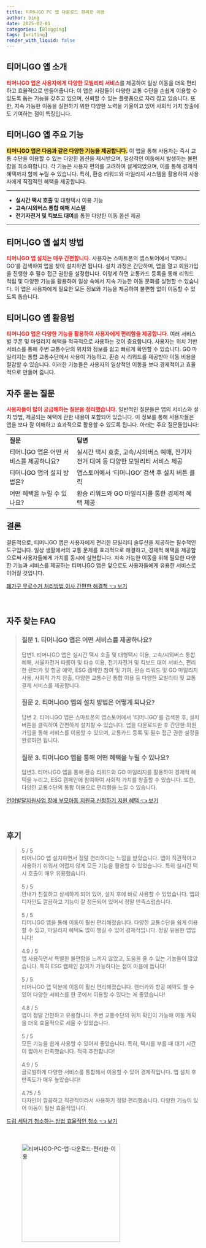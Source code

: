 ```yaml
---
title: 티머니GO PC 앱 다운로드 편리한 이용
author: bing
date: 2025-02-01
categories: [Blogging]
tags: [writing]
render_with_liquid: false
---
```



<h2 id='티머니GO_앱_소개'>티머니GO 앱 소개</h2>

<p><b><span style="color: #ee2323;">티머니GO 앱은 사용자에게 다양한 모빌리티 서비스</span></b>를 제공하여 일상 이동을 더욱 편리하고 효율적으로 만들어줍니다. 이 앱은 사람들이 다양한 교통 수단을 손쉽게 이용할 수 있도록 돕는 기능을 갖추고 있으며, 신뢰할 수 있는 플랫폼으로 자리 잡고 있습니다. 또한, 지속 가능한 이동을 실현하기 위한 다양한 노력을 기울이고 있어 사회적 가치 창출에도 기여하는 점이 특징입니다.</p>

<h2 id='티머니GO_앱_주요_기능'>티머니GO 앱 주요 기능</h2>

<p><b><span style="background-color: #ffe066;">티머니GO 앱은 다음과 같은 다양한 기능을 제공합니다.</span></b> 이 앱을 통해 사용자는 즉시 교통 수단을 이용할 수 있는 다양한 옵션을 제시받으며, 일상적인 이동에서 발생하는 불편함을 최소화합니다. 각 기능은 사용자 편의를 고려하여 설계되었으며, 이를 통해 경제적 혜택까지 함께 누릴 수 있습니다. 특히, 환승 리워드와 마일리지 시스템을 활용하여 사용자에게 직접적인 혜택을 제공합니다.</p>

<hr />

<ul>
    <li><b>실시간 택시 호출</b> 및 대형택시 이용 기능</li>
    <li><b>고속/시외버스 통합 예매 시스템</b></li>
    <li><b>전기자전거 및 킥보드 대여</b>를 통한 다양한 이동 옵션 제공</li>
</ul>

<hr />

<h2 id='티머니GO_앱_설치_방법'>티머니GO 앱 설치 방법</h2>

<p><b><span style="color: #ee2323;">티머니GO 앱 설치는 매우 간편합니다.</span></b> 사용자는 스마트폰의 앱스토어에서 ‘티머니GO’를 검색하여 앱을 찾아 설치하면 됩니다. 설치 과정은 간단하며, 앱을 열고 회원가입을 진행한 후 필수 접근 권한을 설정합니다. 이렇게 하면 교통카드 등록을 통해 리워드 적립 및 다양한 기능을 활용하여 일상 속에서 지속 가능한 이동 문화를 실현할 수 있습니다. 이 앱은 사용자에게 필요한 모든 정보와 기능을 제공하여 불편함 없이 이동할 수 있도록 돕습니다.</p>

<h2 id='티머니GO_앱_활용법'>티머니GO 앱 활용법</h2>

<p><b><span style="color: #ee2323;">티머니GO 앱은 다양한 기능을 활용하여 사용자에게 편리함을 제공합니다.</span></b> 여러 서비스별 쿠폰 및 마일리지 혜택을 적극적으로 사용하는 것이 중요합니다. 사용자는 위치 기반 서비스를 통해 주변 교통수단의 위치와 정보를 쉽고 빠르게 확인할 수 있습니다. GO 마일리지는 통합 교통수단에서 사용이 가능하고, 환승 시 리워드를 제공받아 이동 비용을 절감할 수 있습니다. 이러한 기능들은 사용자의 일상적인 이동을 보다 경제적이고 효율적으로 만들어 줍니다.</p>

<h2 id='자주_묻는_질문'>자주 묻는 질문</h2>

<p><b><span style="color: #ee2323;">사용자들이 많이 궁금해하는 질문을 정리했습니다.</span></b> 일반적인 질문들은 앱의 서비스와 설치 방법, 제공되는 혜택에 관한 내용이 포함되어 있습니다. 이 정보를 통해 사용자들은 앱을 보다 잘 이해하고 효과적으로 활용할 수 있도록 됩니다. 아래는 주요 질문들입니다:</p>

<table>
    <tr>
        <td><b>질문</b></td>
        <td><b>답변</b></td>
    </tr>
    <tr>
        <td>티머니GO 앱은 어떤 서비스를 제공하나요?</td>
        <td>실시간 택시 호출, 고속/시외버스 예매, 전기자전거 대여 등 다양한 모빌리티 서비스 제공</td>
    </tr>
    <tr>
        <td>티머니GO 앱의 설치 방법은?</td>
        <td>앱스토어에서 ‘티머니GO’ 검색 후 설치 버튼 클릭</td>
    </tr>
    <tr>
        <td>어떤 혜택을 누릴 수 있나요?</td>
        <td>환승 리워드와 GO 마일리지를 통한 경제적 혜택 제공</td>
    </tr>
</table>

<h2 id='결론'>결론</h2>

<p>결론적으로, 티머니GO 앱은 사용자에게 편리한 모빌리티 솔루션을 제공하는 필수적인 도구입니다. 일상 생활에서의 교통 문제를 효과적으로 해결하고, 경제적 혜택을 제공함으로써 사용자들에게 가치를 동시에 실현합니다. 지속 가능한 이동을 위해 필요한 다양한 기능과 서비스를 제공하는 티머니GO 앱은 앞으로도 사용자들에게 유용한 서비스로 이어질 것입니다.</p>


<p><a class="click-button" title="폐가구 무료수거 처리방법 이사 간편한 해결책" href="https://24nara.github.io/posts/%ED%8F%90%EA%B0%80%EA%B5%AC-%EB%AC%B4%EB%A3%8C%EC%88%98%EA%B1%B0-%EC%B2%98%EB%A6%AC%EB%B0%A9%EB%B2%95-%EC%9D%B4%EC%82%AC-%EA%B0%84%ED%8E%B8%ED%95%9C-%ED%95%B4%EA%B2%B0%EC%B1%85/" rel="dofollow">폐가구 무료수거 처리방법 이사 간편한 해결책 👈 보기</a></p><br>
<h2 id='자주_찾는_FAQ'>자주 찾는 FAQ</h2>
<div itemscope="" itemtype="https://schema.org/FAQPage">
<blockquote>
<div itemscope="" itemprop="mainEntity" itemtype="https://schema.org/Question">
<h3 itemprop="name">질문 1. 티머니GO 앱은 어떤 서비스를 제공하나요?</h3>
<div itemscope="" itemprop="acceptedAnswer" itemtype="https://schema.org/Answer">
<span itemprop="text">
<p>답변1. 티머니GO 앱은 실시간 택시 호출 및 대형택시 이용, 고속/시외버스 통합 예매, 서울자전거 따릉이 및 타슈 이용, 전기자전거 및 킥보드 대여 서비스, 편리한 렌터카 및 항공 예약, ESG 캠페인 참여 및 기여, 환승 리워드 및 GO 마일리지 사용, 사회적 가치 창출, 다양한 교통수단 통합 이용 등 다양한 모빌리티 및 교통 결제 서비스를 제공합니다.</p>
</span>
</div>
</div>
<div itemscope="" itemprop="mainEntity" itemtype="https://schema.org/Question">
<h3 itemprop="name">질문 2. 티머니GO 앱의 설치 방법은 어떻게 되나요?</h3>
<div itemscope="" itemprop="acceptedAnswer" itemtype="https://schema.org/Answer">
<span itemprop="text">
<p>답변 2. 티머니GO 앱은 스마트폰의 앱스토어에서 '티머니GO'를 검색한 후, 설치 버튼을 클릭하여 간편하게 설치할 수 있습니다. 앱을 다운로드한 후 간단한 회원가입을 통해 서비스를 이용할 수 있으며, 교통카드 등록 및 필수 접근 권한 설정을 완료하면 됩니다.</p>
</span>
</div>
</div>
<div itemscope="" itemprop="mainEntity" itemtype="https://schema.org/Question">
<h3 itemprop="name">질문 3. 티머니GO 앱을 통해 어떤 혜택을 누릴 수 있나요?</h3>
<div itemscope="" itemprop="acceptedAnswer" itemtype="https://schema.org/Answer">
<span itemprop="text">
<p>답변3. 티머니GO 앱을 통해 환승 리워드와 GO 마일리지를 활용하여 경제적 혜택을 누리고, ESG 캠페인에 참여하여 사회적 가치를 창출할 수 있습니다. 또한, 다양한 교통수단의 통합 이용으로 편리함을 느낄 수 있습니다.</p>
</span>
</div>
</div>
</blockquote>
</div>
<p><a class="click-button" title="언어발달지원사업 장애 부모아동 지원금 신청하기 지원 혜택" href="https://24nara.github.io/posts/%EC%96%B8%EC%96%B4%EB%B0%9C%EB%8B%AC%EC%A7%80%EC%9B%90%EC%82%AC%EC%97%85-%EC%9E%A5%EC%95%A0-%EB%B6%80%EB%AA%A8%EC%95%84%EB%8F%99-%EC%A7%80%EC%9B%90%EA%B8%88-%EC%8B%A0%EC%B2%AD%ED%95%98%EA%B8%B0-%EC%A7%80%EC%9B%90-%ED%98%9C%ED%83%9D/" rel="dofollow">언어발달지원사업 장애 부모아동 지원금 신청하기 지원 혜택 👈 보기</a></p><br>
<h2 id='후기'>후기</h2>
<div itemscope itemtype="https://schema.org/Product">
  <blockquote>
  <div itemprop="review" itemscope itemtype="https://schema.org/Review">
      <div itemprop="reviewRating" itemscope itemtype="https://schema.org/Rating"> <span itemprop="ratingValue">5</span> / <span itemprop="bestRating">5</span> </div>
      <span itemprop="reviewBody">티머니GO 앱 설치하면서 정말 편리하다는 느낌을 받았습니다. 앱이 직관적이고 사용하기 쉬워서 어렵지 않게 모든 기능을 활용할 수 있었습니다. 특히 실시간 택시 호출이 매우 유용했습니다.</span>
  </div>
  <br>
  <div itemprop="review" itemscope itemtype="https://schema.org/Review">
      <div itemprop="reviewRating" itemscope itemtype="https://schema.org/Rating"> <span itemprop="ratingValue">5</span> / <span itemprop="bestRating">5</span> </div>
      <span itemprop="reviewBody">안내가 친절하고 상세하게 되어 있어, 설치 후에 바로 사용할 수 있었습니다. 앱의 디자인도 깔끔하고 기능이 잘 정돈되어 있어서 정말 만족스럽습니다.</span>
  </div>
  <br>
  <div itemprop="review" itemscope itemtype="https://schema.org/Review">
      <div itemprop="reviewRating" itemscope itemtype="https://schema.org/Rating"> <span itemprop="ratingValue">5</span> / <span itemprop="bestRating">5</span> </div>
      <span itemprop="reviewBody">티머니GO 앱을 통해 이동이 훨씬 편리해졌습니다. 다양한 교통수단을 쉽게 이용할 수 있고, 마일리지 혜택도 많이 챙길 수 있어 경제적입니다. 정말 유용한 앱입니다!</span>
  </div>
  <br>
  <div itemprop="review" itemscope itemtype="https://schema.org/Review">
      <div itemprop="reviewRating" itemscope itemtype="https://schema.org/Rating"> <span itemprop="ratingValue">4.9</span> / <span itemprop="bestRating">5</span> </div>
      <span itemprop="reviewBody">앱 사용하면서 특별한 불편함을 느끼지 않았고, 도움을 줄 수 있는 기능들이 많았습니다. 특히 ESG 캠페인 참여가 가능하다는 점이 마음에 듭니다!</span>
  </div>
  <br>
  <div itemprop="review" itemscope itemtype="https://schema.org/Review">
      <div itemprop="reviewRating" itemscope itemtype="https://schema.org/Rating"> <span itemprop="ratingValue">5</span> / <span itemprop="bestRating">5</span> </div>
      <span itemprop="reviewBody">티머니GO 앱 덕분에 이동이 훨씬 편리해졌습니다. 렌터카와 항공 예약도 할 수 있어 다양한 서비스를 한 곳에서 이용할 수 있다는 게 좋았습니다!</span>
  </div>
  <br>
  <div itemprop="review" itemscope itemtype="https://schema.org/Review">
      <div itemprop="reviewRating" itemscope itemtype="https://schema.org/Rating"> <span itemprop="ratingValue">4.8</span> / <span itemprop="bestRating">5</span> </div>
      <span itemprop="reviewBody">앱이 정말 간편하고 유용합니다. 주변 교통수단의 위치 확인이 가능해 이동 계획을 더욱 효율적으로 세울 수 있었습니다.</span>
  </div>
  <br>
  <div itemprop="review" itemscope itemtype="https://schema.org/Review">
      <div itemprop="reviewRating" itemscope itemtype="https://schema.org/Rating"> <span itemprop="ratingValue">5</span> / <span itemprop="bestRating">5</span> </div>
      <span itemprop="reviewBody">모든 기능을 쉽게 사용할 수 있어서 좋았습니다. 특히, 택시를 부를 때 대기 시간이 짧아서 만족했습니다. 적극 추천합니다!</span>
  </div>
  <br>
  <div itemprop="review" itemscope itemtype="https://schema.org/Review">
      <div itemprop="reviewRating" itemscope itemtype="https://schema.org/Rating"> <span itemprop="ratingValue">4.9</span> / <span itemprop="bestRating">5</span> </div>
      <span itemprop="reviewBody">글로벌하게 다양한 서비스를 통합해서 이용할 수 있어 경제적입니다. 앱 설치 후 만족도가 매우 높았습니다!</span>
  </div>
  <br>
  <div itemprop="review" itemscope itemtype="https://schema.org/Review">
      <div itemprop="reviewRating" itemscope itemtype="https://schema.org/Rating"> <span itemprop="ratingValue">4.75</span> / <span itemprop="bestRating">5</span> </div>
      <span itemprop="reviewBody">디자인이 깔끔하고 직관적이라서 사용하기 정말 편리했습니다. 다양한 기능이 있어 이동이 훨씬 효율적입니다.</span>
  </div>
  </blockquote>
</div>
<p><a class="click-button" title="드럼 세탁기 청소하는 방법 효율적인 청소" href="https://24nara.github.io/posts/%EB%93%9C%EB%9F%BC-%EC%84%B8%ED%83%81%EA%B8%B0-%EC%B2%AD%EC%86%8C%ED%95%98%EB%8A%94-%EB%B0%A9%EB%B2%95-%ED%9A%A8%EC%9C%A8%EC%A0%81%EC%9D%B8-%EC%B2%AD%EC%86%8C/" rel="dofollow">드럼 세탁기 청소하는 방법 효율적인 청소 👈 보기</a></p><br>
<figure class="image"><img src="https://24nara.github.io/assets/img/thumbnail/티머니GO-PC-앱-다운로드-편리한-이용.webp" alt="티머니GO-PC-앱-다운로드-편리한-이용" width="256" height="256"></figure>